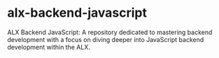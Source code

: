 # alx-backend-javascript
ALX Backend JavaScript: A repository dedicated to mastering backend development with a focus on diving deeper into JavaScript backend development within the ALX.
